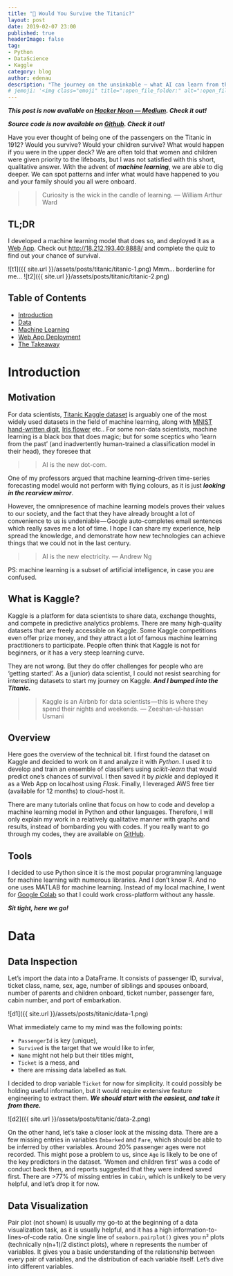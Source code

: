 ```yaml
---
title: "️🚢 Would You Survive the Titanic?"
layout: post
date: 2019-02-07 23:00
published: true
headerImage: false
tag:
- Python
- DataScience
- Kaggle
category: blog
author: edenau
description: "The journey on the unsinkable — what AI can learn from the disaster"
# jemoji: '<img class="emoji" title=":open_file_folder:" alt=":open_file_folder:" src="https://assets.github.com/images/icons/emoji/unicode/1f5c2.png" height="20" width="20" align="absmiddle">'
---
```


***This post is now available on <a href="https://hackernoon.com/would-you-survive-the-titanic-aa4ae2e86e9" target="_blank">Hacker Noon — Medium</a>. Check it out!***

***Source code is now available on <a href="https://github.com/edenau/titanic" target="_blank">Github</a>. Check it out!***

Have you ever thought of being one of the passengers on the Titanic in 1912? Would you survive? Would your children survive? What would happen if you were in the upper deck? We are often told that women and children were given priority to the lifeboats, but I was not satisfied with this short, qualitative answer. With the advent of ***machine learning***, we are able to dig deeper. We can spot patterns and infer what would have happened to you and your family should you all were onboard.

>> Curiosity is the wick in the candle of learning.
— William Arthur Ward

## TL;DR
I developed a machine learning model that does so, and deployed it as a <a href="http://18.212.193.40:8888/" target="_blank">Web App</a>. Check out <a href="http://18.212.193.40:8888/" target="_blank">http://18.212.193.40:8888/</a> and complete the quiz to find out your chance of survival.

![t1]({{ site.url }}/assets/posts/titanic/titanic-1.png)
Mmm… borderline for me…
![t2]({{ site.url }}/assets/posts/titanic/titanic-2.png)

## Table of Contents
- [Introduction](#intro)
- [Data](#data)
- [Machine Learning](#ml)
- [Web App Deployment](#webapp)
- [The Takeaway](#takeaway)

<div class="breaker"></div> <a id="intro"></a>

# Introduction
## Motivation
For data scientists, <a href="https://www.kaggle.com/c/titanic" target="_blank">Titanic Kaggle dataset</a> is arguably one of the most widely used datasets in the field of machine learning, along with <a href="http://yann.lecun.com/exdb/mnist/" target="_blank">MNIST hand-written digit</a>, <a href="https://archive.ics.uci.edu/ml/datasets/iris" target="_blank">Iris flower</a> etc.. For some non-data scientists, machine learning is a black box that does magic; but for some sceptics who ‘learn from the past’ (and inadvertently human-trained a classification model in their head), they foresee that

>> AI is the new dot-com.

One of my professors argued that machine learning-driven time-series forecasting model would not perform with flying colours, as it is just ***looking in the rearview mirror***.

However, the omnipresence of machine learning models proves their values to our society, and the fact that they have already brought a lot of convenience to us is undeniable — Google auto-completes email sentences which really saves me a lot of time. I hope I can share my experience, help spread the knowledge, and demonstrate how new technologies can achieve things that we could not in the last century.

>> AI is the new electricity.
— Andrew Ng

PS: machine learning is a subset of artificial intelligence, in case you are confused.

## What is Kaggle?
Kaggle is a platform for data scientists to share data, exchange thoughts, and compete in predictive analytics problems. There are many high-quality datasets that are freely accessible on Kaggle. Some Kaggle competitions even offer prize money, and they attract a lot of famous machine learning practitioners to participate. People often think that Kaggle is not for beginners, or it has a very steep learning curve.

They are not wrong. But they do offer challenges for people who are ‘getting started’. As a (junior) data scientist, I could not resist searching for interesting datasets to start my journey on Kaggle. ***And I bumped into the Titanic.***

>> Kaggle is an Airbnb for data scientists — this is where they spend their nights and weekends.
— Zeeshan-ul-hassan Usmani

## Overview
Here goes the overview of the technical bit. I first found the dataset on Kaggle and decided to work on it and analyze it with *Python*. I used it to develop and train an ensemble of classifiers using *scikit-learn* that would predict one’s chances of survival. I then saved it by *pickle* and deployed it as a Web App on localhost using *Flask*. Finally, I leveraged AWS free tier (available for 12 months) to cloud-host it.

There are many tutorials online that focus on how to code and develop a machine learning model in Python and other languages. Therefore, I will only explain my work in a relatively qualitative manner with graphs and results, instead of bombarding you with codes. If you really want to go through my codes, they are available on <a href="https://github.com/edenau/Titanic" target="_blank">GitHub</a>.

## Tools
I decided to use Python since it is the most popular programming language for machine learning with numerous libraries. And I don’t know R. And no one uses MATLAB for machine learning. Instead of my local machine, I went for <a href="{{ site.url }}/google-colab/">Google Colab</a> so that I could work cross-platform without any hassle.

***Sit tight, here we go!***

<div class="breaker"></div> <a id="data"></a>

# Data
## Data Inspection
Let’s import the data into a DataFrame. It consists of passenger ID, survival, ticket class, name, sex, age, number of siblings and spouses onboard, number of parents and children onboard, ticket number, passenger fare, cabin number, and port of embarkation.

![d1]({{ site.url }}/assets/posts/titanic/data-1.png)

What immediately came to my mind was the following points:

- `PassengerId` is key (unique),
- `Survived` is the target that we would like to infer,
- `Name` might not help but their titles might,
- `Ticket` is a mess, and
- there are missing data labelled as `NaN`.

I decided to drop variable `Ticket` for now for simplicity. It could possibly be holding useful information, but it would require extensive feature engineering to extract them. ***We should start with the easiest, and take it from there.***

![d2]({{ site.url }}/assets/posts/titanic/data-2.png)

On the other hand, let’s take a closer look at the missing data. There are a few missing entries in variables `Embarked` and `Fare`, which should be able to be inferred by other variables. Around 20% passenger ages were not recorded. This might pose a problem to us, since `Age` is likely to be one of the key predictors in the dataset. ‘Women and children first’ was a code of conduct back then, and reports suggested that they were indeed saved first. There are >77% of missing entries in `Cabin`, which is unlikely to be very helpful, and let’s drop it for now.

## Data Visualization
Pair plot (not shown) is usually my go-to at the beginning of a data visualization task, as it is usually helpful, and it has a high information-to-lines-of-code ratio. One single line of `seaborn.pairplot()` gives you n² plots (technically n(n+1)/2 distinct plots), where n represents the number of variables. It gives you a basic understanding of the relationship between every pair of variables, and the distribution of each variable itself. Let’s dive into different variables.
